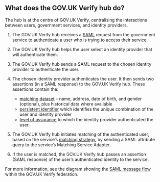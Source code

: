 ## What does the GOV.UK Verify hub do?


The hub is at the centre of GOV.UK Verify, centralising the interactions between users, government services, and identity providers.


1. The GOV.UK Verify hub receives a [SAML](#saml) request from the government service to authenticate a user who is trying to access their service.
1. The GOV.UK Verify hub helps the user select an identity provider that will authenticate them.
1. The GOV.UK Verify hub sends a SAML request to the chosen identity provider to authenticate the user.
1. The chosen identity provider authenticates the user. It then sends two assertions (in a SAML response) to the GOV.UK Verify hub. These assertions contain the:
   * [matching dataset](#glossary-matching-dataset) – name, address, date of birth, and gender (optional), plus historical data where available
   * [persistent identifier](#glossary-persistent-identifier) which identifies the unique combination of the user and identity provider
   * [level of assurance](#glossary-level-of-assurance) to which the identity provider authenticated the user
   
1. The GOV.UK Verify hub initiates matching of the authenticated user, based on the service’s [matching strategy](#define-your-matching-strategy), by sending a SAML attribute query to the service’s Matching Service Adapter.
1. If the user is matched, the GOV.UK Verify hub passes an assertion (SAML response) of the user’s authenticated identity to the service.

For more information, see the diagram showing the [SAML message flow](#saml-flow-diagram) within the GOV.UK Verify federation.

